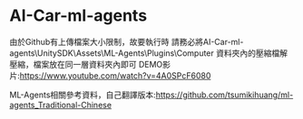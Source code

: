 # AI-Car-ml-agents
由於Github有上傳檔案大小限制，故要執行時
請務必將AI-Car-ml-agents\UnitySDK\Assets\ML-Agents\Plugins\Computer 資料夾內的壓縮檔解壓縮，檔案放在同一層資料夾內即可
DEMO影片:https://www.youtube.com/watch?v=4A0SPcF6080

ML-Agents相關參考資料，自己翻譯版本:https://github.com/tsumikihuang/ml-agents_Traditional-Chinese
